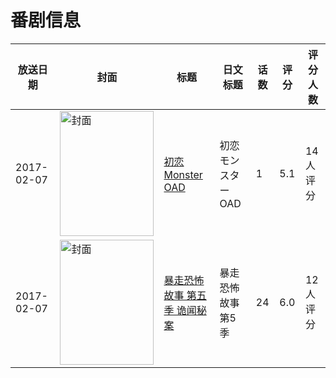 # 番剧信息

|放送日期|封面|标题|日文标题|话数|评分|评分人数|
|---|---|---|---|---|---|---|
|2017-02-07|<img src="//lain.bgm.tv/pic/cover/c/4d/37/192377_95KML.jpg" alt="封面" style="width:150px;height:200px;object-fit:cover;">|[初恋Monster OAD](https://bangumi.tv/subject/192377)|初恋モンスター OAD|1|5.1|14人评分|
|2017-02-07|<img src="//lain.bgm.tv/pic/cover/c/97/0e/208504_zrAbe.jpg" alt="封面" style="width:150px;height:200px;object-fit:cover;">|[暴走恐怖故事 第五季 诡闻秘案](https://bangumi.tv/subject/208504)|暴走恐怖故事 第5季|24|6.0|12人评分|

